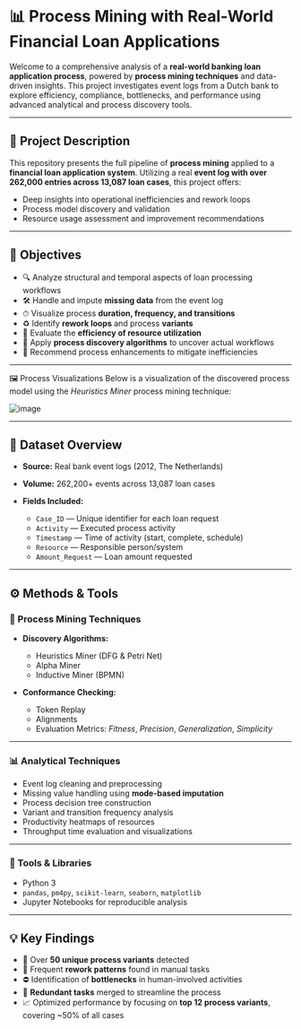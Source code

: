 # 📊 Process Mining with Real-World Financial Loan Applications

Welcome to a comprehensive analysis of a **real-world banking loan application process**, powered by **process mining techniques** and data-driven insights. This project investigates event logs from a Dutch bank to explore efficiency, compliance, bottlenecks, and performance using advanced analytical and process discovery tools.

---

## 📁 Project Description

This repository presents the full pipeline of **process mining** applied to a **financial loan application system**. Utilizing a real **event log with over 262,000 entries across 13,087 loan cases**, this project offers:

* Deep insights into operational inefficiencies and rework loops
* Process model discovery and validation
* Resource usage assessment and improvement recommendations

---

## 🎯 Objectives

* 🔍 Analyze structural and temporal aspects of loan processing workflows
* 🛠 Handle and impute **missing data** from the event log
* ⏱ Visualize process **duration, frequency, and transitions**
* ♻️ Identify **rework loops** and process **variants**
* 👷 Evaluate the **efficiency of resource utilization**
* 🧭 Apply **process discovery algorithms** to uncover actual workflows
* 🚀 Recommend process enhancements to mitigate inefficiencies

---

🖼️ Process Visualizations
Below is a visualization of the discovered process model using the *Heuristics Miner* process mining technique:

![image](https://github.com/user-attachments/assets/30f7307b-1407-4022-bb15-edbfb08b0d24)

---

## 🔎 Dataset Overview

* **Source:** Real bank event logs (2012, The Netherlands)
* **Volume:** 262,200+ events across 13,087 loan cases
* **Fields Included:**

  * `Case_ID` — Unique identifier for each loan request
  * `Activity` — Executed process activity
  * `Timestamp` — Time of activity (start, complete, schedule)
  * `Resource` — Responsible person/system
  * `Amount_Request` — Loan amount requested

---

## ⚙️ Methods & Tools

### 🔧 Process Mining Techniques

* **Discovery Algorithms:**

  * Heuristics Miner (DFG & Petri Net)
  * Alpha Miner
  * Inductive Miner (BPMN)

* **Conformance Checking:**

  * Token Replay
  * Alignments
  * Evaluation Metrics: *Fitness*, *Precision*, *Generalization*, *Simplicity*

---

### 📊 Analytical Techniques

* Event log cleaning and preprocessing
* Missing value handling using **mode-based imputation**
* Process decision tree construction
* Variant and transition frequency analysis
* Productivity heatmaps of resources
* Throughput time evaluation and visualizations

---

### 🧰 Tools & Libraries

* Python 3
* `pandas`, `pm4py`, `scikit-learn`, `seaborn`, `matplotlib`
* Jupyter Notebooks for reproducible analysis

---

## 💡 Key Findings

* 🔀 Over **50 unique process variants** detected
* 🔁 Frequent **rework patterns** found in manual tasks
* ⛔ Identification of **bottlenecks** in human-involved activities
* 🔧 **Redundant tasks** merged to streamline the process
* 📈 Optimized performance by focusing on **top 12 process variants**, covering \~50% of all cases
